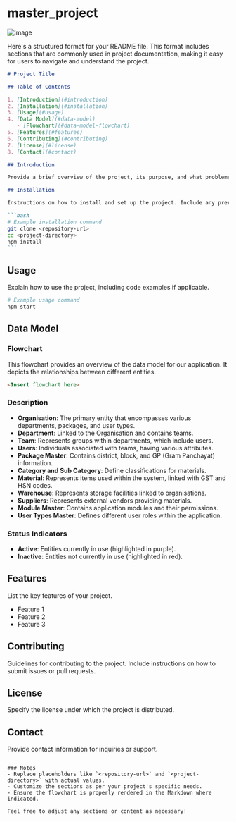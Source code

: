 # master_project

![image](https://github.com/user-attachments/assets/86e7ed49-8fae-4108-a75f-4b1d06e96d5f)

Here's a structured format for your README file. This format includes sections that are commonly used in project documentation, making it easy for users to navigate and understand the project.

````markdown
# Project Title

## Table of Contents

1. [Introduction](#introduction)
2. [Installation](#installation)
3. [Usage](#usage)
4. [Data Model](#data-model)
   - [Flowchart](#data-model-flowchart)
5. [Features](#features)
6. [Contributing](#contributing)
7. [License](#license)
8. [Contact](#contact)

## Introduction

Provide a brief overview of the project, its purpose, and what problems it aims to solve.

## Installation

Instructions on how to install and set up the project. Include any prerequisites.

```bash
# Example installation command
git clone <repository-url>
cd <project-directory>
npm install
```
````

## Usage

Explain how to use the project, including code examples if applicable.

```bash
# Example usage command
npm start
```

## Data Model

### Flowchart

This flowchart provides an overview of the data model for our application. It depicts the relationships between different entities.

```markdown
<Insert flowchart here>
```

### Description

- **Organisation**: The primary entity that encompasses various departments, packages, and user types.
- **Department**: Linked to the Organisation and contains teams.
- **Team**: Represents groups within departments, which include users.
- **Users**: Individuals associated with teams, having various attributes.
- **Package Master**: Contains district, block, and GP (Gram Panchayat) information.
- **Category and Sub Category**: Define classifications for materials.
- **Material**: Represents items used within the system, linked with GST and HSN codes.
- **Warehouse**: Represents storage facilities linked to organisations.
- **Suppliers**: Represents external vendors providing materials.
- **Module Master**: Contains application modules and their permissions.
- **User Types Master**: Defines different user roles within the application.

### Status Indicators

- **Active**: Entities currently in use (highlighted in purple).
- **Inactive**: Entities not currently in use (highlighted in red).

## Features

List the key features of your project.

- Feature 1
- Feature 2
- Feature 3

## Contributing

Guidelines for contributing to the project. Include instructions on how to submit issues or pull requests.

## License

Specify the license under which the project is distributed.

## Contact

Provide contact information for inquiries or support.

```

### Notes
- Replace placeholders like `<repository-url>` and `<project-directory>` with actual values.
- Customize the sections as per your project's specific needs.
- Ensure the flowchart is properly rendered in the Markdown where indicated.

Feel free to adjust any sections or content as necessary!
```
